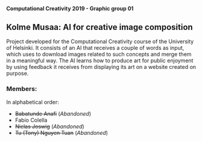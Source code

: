 #### Computational Creativity 2019 - Graphic group 01
## Kolme Musaa: AI for creative image composition
Project developed for the Computational Creativity course of the University of Helsinki. It consists of an AI that receives a couple of words as input, which uses to download images related to such concepts and merge them in a meaningful way. The AI learns how to produce art for public enjoyment by using feedback it receives from displaying its art on a website created on purpose.



### Members:
In alphabetical order:
- ~~Babatunde Anafi~~ (_Abandoned_)
- Fabio Colella
- ~~Niclas Joswig~~ (_Abandoned_)
- ~~Tu (Tony) Nguyen Tuan~~ (_Abandoned_)
